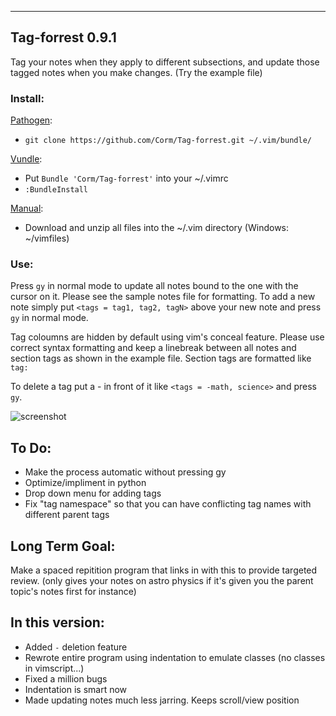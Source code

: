 ***
## Tag-forrest 0.9.1
Tag your notes when they apply to different subsections, and update those tagged notes when you make changes. (Try the example file)

### Install: 
  [Pathogen](https://github.com/tpope/vim-pathogen):

  - `git clone https://github.com/Corm/Tag-forrest.git ~/.vim/bundle/`

  [Vundle](https://github.com/gmarik/vundle):

  - Put `Bundle 'Corm/Tag-forrest'` into your ~/.vimrc 
  - `:BundleInstall`

  [Manual](http://i.imgur.com/oh3QVmh.gif?1):

  - Download and unzip all files into the ~/.vim directory (Windows: ~/vimfiles)

### Use: 
Press `gy` in normal mode to update all notes bound to the one with the cursor on it. Please see the sample notes file for formatting. To add a new note simply put `<tags = tag1, tag2, tagN>` above your new note and press `gy` in normal mode.  

Tag coloumns are hidden by default using vim's conceal feature. 
Please use correct syntax formatting and keep a linebreak between all notes and section tags as shown in the example file. Section tags are formatted like `tag:`

To delete a tag put a - in front of it like `<tags = -math, science>` and press `gy`.

![screenshot](http://i.imgur.com/68fEVD1.png)

## To Do:
 * Make the process automatic without pressing gy
 * Optimize/impliment in python
 * Drop down menu for adding tags
 * Fix "tag namespace" so that you can have conflicting tag names with different parent tags

## Long Term Goal:
  Make a spaced repitition program that links in with this to provide targeted review. (only gives your notes on astro physics if it's given you the parent topic's notes first for instance)

## In this version:
 * Added `-` deletion feature
 * Rewrote entire program using indentation to emulate classes (no classes in vimscript...)
 * Fixed a million bugs
 * Indentation is smart now
 * Made updating notes much less jarring. Keeps scroll/view position

